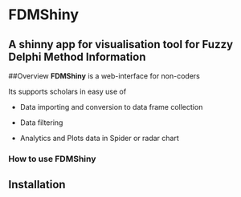 # FDMShiny
## A shinny app for visualisation tool for Fuzzy Delphi Method Information

##Overview
**FDMShiny** is a web-interface for non-coders

Its supports scholars in easy use of 

- Data importing and conversion to data frame collection

- Data filtering

- Analytics and Plots data in Spider or radar chart

### How to use FDMShiny

## Installation

